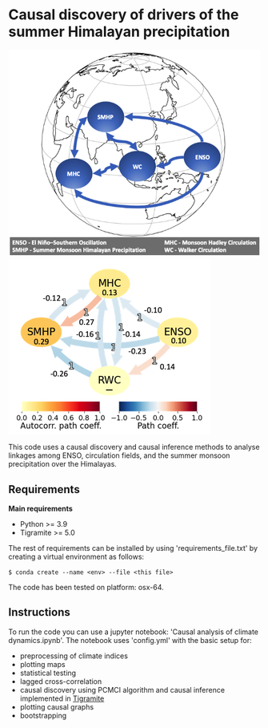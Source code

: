 # Causal discovery of drivers of the summer Himalayan precipitation

![causal diagram](plots/causal_diagram.png)
![cen](plots/cenENSO_MHC_SMHP_RWC.png)

This code uses a causal discovery and causal inference methods to analyse linkages among ENSO, circulation fields, and the summer monsoon precipitation over the Himalayas.

Requirements
------------
**Main requirements**
* Python >= 3.9
* Tigramite >= 5.0

The rest of requirements can be installed by using 'requirements_file.txt' by creating a virtual environment as follows:

    $ conda create --name <env> --file <this file>

The code has been tested on platform: osx-64.

Instructions
------------
To run the code you can use a jupyter notebook: 'Causal analysis of climate dynamics.ipynb'. 
The notebook uses 'config.yml' with the basic setup for:
* preprocessing of climate indices 
* plotting maps
* statistical testing
* lagged cross-correlation
* causal discovery using PCMCI algorithm and causal inference implemented in [Tigramite](https://github.com/jakobrunge/tigramite)
* plotting causal graphs
* bootstrapping